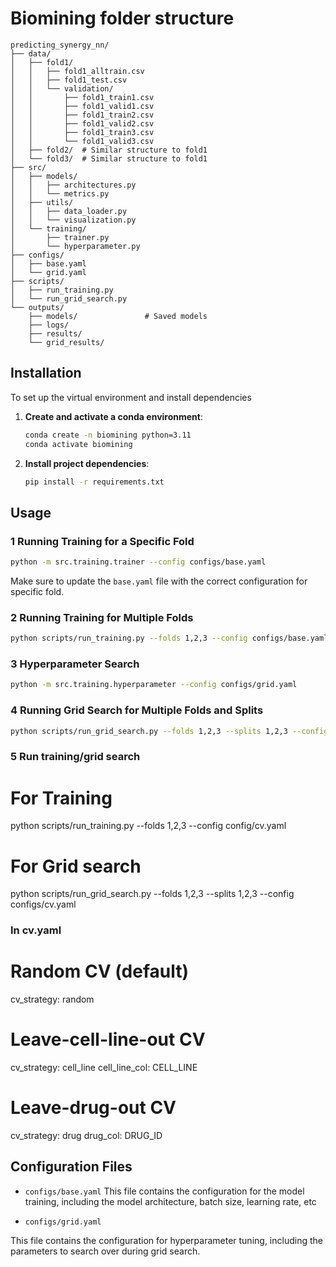 # Biomining folder structure 

```
predicting_synergy_nn/
├── data/
│   ├── fold1/
│   │   ├── fold1_alltrain.csv
│   │   ├── fold1_test.csv
│   │   └── validation/
│   │       ├── fold1_train1.csv
│   │       ├── fold1_valid1.csv
│   │       ├── fold1_train2.csv
│   │       ├── fold1_valid2.csv
│   │       ├── fold1_train3.csv
│   │       └── fold1_valid3.csv
│   ├── fold2/  # Similar structure to fold1
│   └── fold3/  # Similar structure to fold1
├── src/
│   ├── models/
│   │   ├── architectures.py  
│   │   └── metrics.py   
│   ├── utils/
│   │   ├── data_loader.py   
│   │   └── visualization.py
│   └── training/
│       ├── trainer.py        
│       └── hyperparameter.py
├── configs/
│   ├── base.yaml      
│   └── grid.yaml        
├── scripts/
│   ├── run_training.py       
│   └── run_grid_search.py    
└── outputs/                
    ├── models/               # Saved models
    ├── logs/                 
    ├── results/            
    └── grid_results/         
```

## Installation

To set up the virtual environment and install dependencies

1. **Create and activate a conda environment**:
   ```bash
   conda create -n biomining python=3.11
   conda activate biomining
   ```
2. **Install project dependencies**:
   ```bash
   pip install -r requirements.txt
   ```

## Usage

### 1 Running Training for a Specific Fold

```bash
python -m src.training.trainer --config configs/base.yaml
```

Make sure to update the `base.yaml` file with the correct configuration for specific fold.

### 2 Running Training for Multiple Folds

```bash
python scripts/run_training.py --folds 1,2,3 --config configs/base.yaml
```

### 3 Hyperparameter Search

```bash
python -m src.training.hyperparameter --config configs/grid.yaml
```

### 4 Running Grid Search for Multiple Folds and Splits


```bash
python scripts/run_grid_search.py --folds 1,2,3 --splits 1,2,3 --config configs/grid.yaml
```

### 5 Run training/grid search

# For Training
python scripts/run_training.py --folds 1,2,3 --config config/cv.yaml

# For Grid search
python scripts/run_grid_search.py --folds 1,2,3 --splits 1,2,3 --config configs/cv.yaml

### In cv.yaml

# Random CV (default)
cv_strategy: random

# Leave-cell-line-out CV  
cv_strategy: cell_line
cell_line_col: CELL_LINE

# Leave-drug-out CV
cv_strategy: drug
drug_col: DRUG_ID


## Configuration Files

* `configs/base.yaml`
 This file contains the configuration for the model training, including the model architecture, batch size, learning rate, etc

* `configs/grid.yaml`

This file contains the configuration for hyperparameter tuning, including the parameters to search over during grid search.


